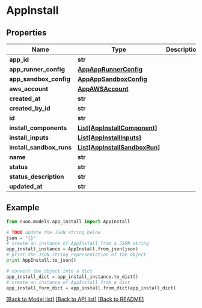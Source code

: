 # AppInstall


## Properties

Name | Type | Description | Notes
------------ | ------------- | ------------- | -------------
**app_id** | **str** |  | [optional] 
**app_runner_config** | [**AppAppRunnerConfig**](AppAppRunnerConfig.md) |  | [optional] 
**app_sandbox_config** | [**AppAppSandboxConfig**](AppAppSandboxConfig.md) |  | [optional] 
**aws_account** | [**AppAWSAccount**](AppAWSAccount.md) |  | [optional] 
**created_at** | **str** |  | [optional] 
**created_by_id** | **str** |  | [optional] 
**id** | **str** |  | [optional] 
**install_components** | [**List[AppInstallComponent]**](AppInstallComponent.md) |  | [optional] 
**install_inputs** | [**List[AppInstallInputs]**](AppInstallInputs.md) |  | [optional] 
**install_sandbox_runs** | [**List[AppInstallSandboxRun]**](AppInstallSandboxRun.md) |  | [optional] 
**name** | **str** |  | [optional] 
**status** | **str** |  | [optional] 
**status_description** | **str** |  | [optional] 
**updated_at** | **str** |  | [optional] 

## Example

```python
from nuon.models.app_install import AppInstall

# TODO update the JSON string below
json = "{}"
# create an instance of AppInstall from a JSON string
app_install_instance = AppInstall.from_json(json)
# print the JSON string representation of the object
print AppInstall.to_json()

# convert the object into a dict
app_install_dict = app_install_instance.to_dict()
# create an instance of AppInstall from a dict
app_install_form_dict = app_install.from_dict(app_install_dict)
```
[[Back to Model list]](../README.md#documentation-for-models) [[Back to API list]](../README.md#documentation-for-api-endpoints) [[Back to README]](../README.md)


